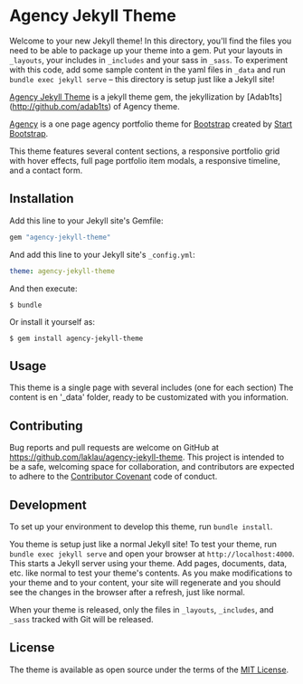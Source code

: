 # Agency Jekyll Theme

Welcome to your new Jekyll theme! In this directory, you'll find the files you need to be able to package up your theme into a gem. Put your layouts in `_layouts`, your includes in `_includes` and your sass in `_sass`. To experiment with this code, add some sample content in the yaml files in `_data` and run `bundle exec jekyll serve` – this directory is setup just like a Jekyll site!

[Agency Jekyll Theme](http://github.com/laklau/agency-jekyll-theme/tree/gh-pages) is a jekyll theme gem, the jekyllization by [Adab1ts] (http://github.com/adab1ts) of Agency theme.

[Agency](http://startbootstrap.com/template-overviews/agency/) is a one page agency portfolio theme for [Bootstrap](http://getbootstrap.com/) created by [Start Bootstrap](http://startbootstrap.com/).

This theme features several content sections, a responsive portfolio grid with hover effects, full page portfolio item modals, a responsive timeline, and a contact form.

## Installation

Add this line to your Jekyll site's Gemfile:

```ruby
gem "agency-jekyll-theme"
```

And add this line to your Jekyll site's `_config.yml`:

```yaml
theme: agency-jekyll-theme
```

And then execute:

    $ bundle

Or install it yourself as:

    $ gem install agency-jekyll-theme

## Usage

This theme is a single page with several includes (one for each section)
The content is en '_data' folder, ready to be customizated with you information.

## Contributing

Bug reports and pull requests are welcome on GitHub at https://github.com/laklau/agency-jekyll-theme. This project is intended to be a safe, welcoming space for collaboration, and contributors are expected to adhere to the [Contributor Covenant](http://contributor-covenant.org) code of conduct.

## Development

To set up your environment to develop this theme, run `bundle install`.

You theme is setup just like a normal Jekyll site! To test your theme, run `bundle exec jekyll serve` and open your browser at `http://localhost:4000`. This starts a Jekyll server using your theme. Add pages, documents, data, etc. like normal to test your theme's contents. As you make modifications to your theme and to your content, your site will regenerate and you should see the changes in the browser after a refresh, just like normal.

When your theme is released, only the files in `_layouts`, `_includes`, and `_sass` tracked with Git will be released.

## License

The theme is available as open source under the terms of the [MIT License](http://opensource.org/licenses/MIT).
